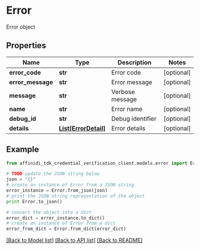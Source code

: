 # Error

Error object

## Properties

| Name              | Type                                    | Description      | Notes      |
| ----------------- | --------------------------------------- | ---------------- | ---------- |
| **error_code**    | **str**                                 | Error code       | [optional] |
| **error_message** | **str**                                 | Error message    | [optional] |
| **message**       | **str**                                 | Verbose message  | [optional] |
| **name**          | **str**                                 | Error name       | [optional] |
| **debug_id**      | **str**                                 | Debug identifier | [optional] |
| **details**       | [**List[ErrorDetail]**](ErrorDetail.md) | Error details    | [optional] |

## Example

```python
from affinidi_tdk_credential_verification_client.models.error import Error

# TODO update the JSON string below
json = "{}"
# create an instance of Error from a JSON string
error_instance = Error.from_json(json)
# print the JSON string representation of the object
print Error.to_json()

# convert the object into a dict
error_dict = error_instance.to_dict()
# create an instance of Error from a dict
error_from_dict = Error.from_dict(error_dict)
```

[[Back to Model list]](../README.md#documentation-for-models) [[Back to API list]](../README.md#documentation-for-api-endpoints) [[Back to README]](../README.md)

